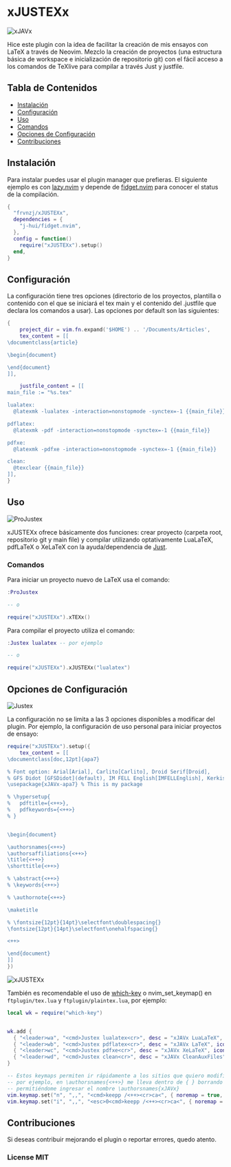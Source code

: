 # xJUSTEXx

![xJAVx](assets/xJAVx.png)

Hice este plugin con la idea de facilitar la creación de mis ensayos con LaTeX a través de Neovim. Mezclo la creación de proyectos (una estructura básica de workspace e inicialización de repositorio git) con el fácil acceso a los comandos de TeXlive para compilar a través Just y justfile.

## Tabla de Contenidos

- [Instalación](#instalación)
- [Configuración](#configuración)
- [Uso](#uso)
- [Comandos](#comandos)
- [Opciones de Configuración](#opciones-de-configuración)
- [Contribuciones](#contribuciones)

## Instalación

Para instalar puedes usar el plugin manager que prefieras. El siguiente ejemplo es con [lazy.nvim](https://github.com/folke/lazy.nvim) y depende de [fidget.nvim](https://github.com/j-hui/fidget.nvim) para conocer el status de la compilación.

```lua
{
  "frvnzj/xJUSTEXx",
  dependencies = {
    "j-hui/fidget.nvim",
  },
  config = function()
    require("xJUSTEXx").setup()
  end,
}
```

## Configuración

La configuración tiene tres opciones (directorio de los proyectos, plantilla o contenido con el que se iniciará el tex main y el contenido del .justfile que declara los comandos a usar). Las opciones por default son las siguientes:

```lua
{
    project_dir = vim.fn.expand('$HOME') .. '/Documents/Articles',
    tex_content = [[
\documentclass{article}

\begin{document}

\end{document}
]],

    justfile_content = [[
main_file := "%s.tex"

lualatex:
  @latexmk -lualatex -interaction=nonstopmode -synctex=-1 {{main_file}}

pdflatex:
  @latexmk -pdf -interaction=nonstopmode -synctex=-1 {{main_file}}

pdfxe:
  @latexmk -pdfxe -interaction=nonstopmode -synctex=-1 {{main_file}}

clean:
  @texclear {{main_file}}
]],
}
```

## Uso

![ProJustex](assets/ProJustex.png)

xJUSTEXx ofrece básicamente dos funciones: crear proyecto (carpeta root, repositorio git y main file) y compilar utilizando optativamente LuaLaTeX, pdfLaTeX o XeLaTeX con la ayuda/dependencia de [Just](https://github.com/casey/just).

### Comandos

Para iniciar un proyecto nuevo de LaTeX usa el comando:

```lua
:ProJustex

-- o

require("xJUSTEXx").xTEXx()
```

Para compilar el proyecto utiliza el comando:

```lua
:Justex lualatex -- por ejemplo

-- o

require("xJUSTEXx").xJUSTEXx("lualatex")
```

## Opciones de Configuración

![Justex](assets/Justex.png)

La configuración no se limita a las 3 opciones disponibles a modificar del plugin. Por ejemplo, la configuración de uso personal para iniciar proyectos de ensayo:

```lua
require("xJUSTEXx").setup({
    tex_content = [[
\documentclass[doc,12pt]{apa7}

% Font option: Arial[Arial], Carlito[Carlito], Droid Serif[Droid],
% GFS Didot [GFSDidot](default), IM FELL English[IMFELLEnglish], Kerkis[Kerkis], Times New Roman[TNR].
\usepackage{xJAVx-apa7} % This is my package

% \hypersetup{
% 	pdftitle={<++>},
% 	pdfkeywords={<++>}
% }


\begin{document}

\authorsnames{<++>}
\authorsaffiliations{<++>}
\title{<++>}
\shorttitle{<++>}

% \abstract{<++>}
% \keywords{<++>}

% \authornote{<++>}

\maketitle

% \fontsize{12pt}{14pt}\selectfont\doublespacing{}
\fontsize{12pt}{14pt}\selectfont\onehalfspacing{}

<++>

\end{document}
]]
})
```


![xJUSTEXx](assets/xJUSTEXx.png)

También es recomendable el uso de [which-key](https://github.com/folke/which-key.nvim) o nvim_set_keymap() en `ftplugin/tex.lua` y `ftplugin/plaintex.lua`, por ejemplo:

```lua
local wk = require("which-key")


wk.add {
  { "<leader>wa", "<cmd>Justex lualatex<cr>", desc = "xJAVx LuaLaTeX", icon = { icon = "", color = "azure" }, },
  { "<leader>wb", "<cmd>Justex pdflatex<cr>", desc = "xJAVx LaTeX", icon = { icon = "", color = "azure" }, },
  { "<leader>wc", "<cmd>Justex pdfxe<cr>", desc = "xJAVx XeLaTeX", icon = { icon = "", color = "azure" }, },
  { "<leader>wd", "<cmd>Justex clean<cr>", desc = "xJAVx CleanAuxFiles", icon = { icon = "", color = "azure" }, },
}

-- Estos keymaps permiten ir rápidamente a los sitios que quiero modificar,
-- por ejemplo, en \authorsnames{<++>} me lleva dentro de { } borrando <++>
-- permitiéndome ingresar el nombre \authorsnames{xJAVx}
vim.keymap.set("n", ",,", "<cmd>keepp /<++><cr>ca<", { noremap = true, silent = true })
vim.keymap.set("i", ",,", "<esc>0<cmd>keepp /<++><cr>ca<", { noremap = true, silent = true })
```


## Contribuciones

Si deseas contribuir mejorando el plugin o reportar errores, quedo atento.

### License MIT
